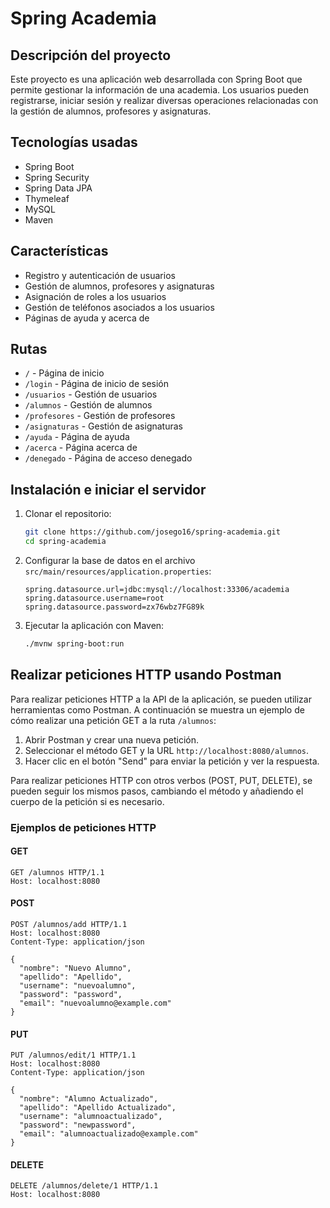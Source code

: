 # Spring Academia

## Descripción del proyecto

Este proyecto es una aplicación web desarrollada con Spring Boot que permite gestionar la información de una academia. Los usuarios pueden registrarse, iniciar sesión y realizar diversas operaciones relacionadas con la gestión de alumnos, profesores y asignaturas.

## Tecnologías usadas

- Spring Boot
- Spring Security
- Spring Data JPA
- Thymeleaf
- MySQL
- Maven

## Características

- Registro y autenticación de usuarios
- Gestión de alumnos, profesores y asignaturas
- Asignación de roles a los usuarios
- Gestión de teléfonos asociados a los usuarios
- Páginas de ayuda y acerca de

## Rutas

- `/` - Página de inicio
- `/login` - Página de inicio de sesión
- `/usuarios` - Gestión de usuarios
- `/alumnos` - Gestión de alumnos
- `/profesores` - Gestión de profesores
- `/asignaturas` - Gestión de asignaturas
- `/ayuda` - Página de ayuda
- `/acerca` - Página acerca de
- `/denegado` - Página de acceso denegado

## Instalación e iniciar el servidor

1. Clonar el repositorio:
   ```bash
   git clone https://github.com/josego16/spring-academia.git
   cd spring-academia
   ```

2. Configurar la base de datos en el archivo `src/main/resources/application.properties`:
   ```properties
   spring.datasource.url=jdbc:mysql://localhost:33306/academia
   spring.datasource.username=root
   spring.datasource.password=zx76wbz7FG89k
   ```

3. Ejecutar la aplicación con Maven:
   ```bash
   ./mvnw spring-boot:run
   ```

## Realizar peticiones HTTP usando Postman

Para realizar peticiones HTTP a la API de la aplicación, se pueden utilizar herramientas como Postman. A continuación se muestra un ejemplo de cómo realizar una petición GET a la ruta `/alumnos`:

1. Abrir Postman y crear una nueva petición.
2. Seleccionar el método GET y la URL `http://localhost:8080/alumnos`.
3. Hacer clic en el botón "Send" para enviar la petición y ver la respuesta.

Para realizar peticiones HTTP con otros verbos (POST, PUT, DELETE), se pueden seguir los mismos pasos, cambiando el método y añadiendo el cuerpo de la petición si es necesario.

### Ejemplos de peticiones HTTP

#### GET

```http
GET /alumnos HTTP/1.1
Host: localhost:8080
```

#### POST

```http
POST /alumnos/add HTTP/1.1
Host: localhost:8080
Content-Type: application/json

{
  "nombre": "Nuevo Alumno",
  "apellido": "Apellido",
  "username": "nuevoalumno",
  "password": "password",
  "email": "nuevoalumno@example.com"
}
```

#### PUT

```http
PUT /alumnos/edit/1 HTTP/1.1
Host: localhost:8080
Content-Type: application/json

{
  "nombre": "Alumno Actualizado",
  "apellido": "Apellido Actualizado",
  "username": "alumnoactualizado",
  "password": "newpassword",
  "email": "alumnoactualizado@example.com"
}
```

#### DELETE

```http
DELETE /alumnos/delete/1 HTTP/1.1
Host: localhost:8080
```
